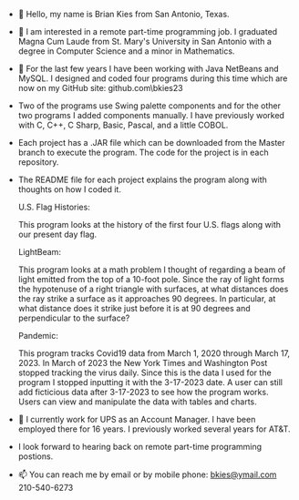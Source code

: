 - 👋 Hello, my name is Brian Kies from San Antonio, Texas.
- 👀 I am interested in a remote part-time programming job. I graduated Magna Cum Laude 
     from St. Mary's University in San Antonio with a degree in Computer Science
     and a minor in Mathematics.    
- 🌱 For the last few years I have been working with Java NetBeans and MySQL. I designed and coded four programs during this time which are now on my GitHub site: github.com\bkies23                                                      
- Two of the programs use Swing palette components and for the other two programs I added components manually. I have previously worked with C, C++, C Sharp, Basic, Pascal, and a little COBOL.

- Each project has a .JAR file which can be downloaded from the Master branch to execute the program. The code for the project is in each repository. 

- The README file for each project explains the program along with thoughts on how I coded it.
     
     U.S. Flag Histories:
     
     This program looks at the history of the first four U.S. flags along with our present day flag.
    
     LightBeam: 
     
     This program looks at a math problem I thought of regarding a beam of light emitted from the top of a 10-foot pole. Since the ray of light forms the hypotenuse 
     of a right triangle with surfaces, at what distances does the ray strike a surface as it approaches 90 degrees. In particular, at what distance does it                strike just before it is at 90 degrees and perpendicular to the surface?
     
     Pandemic:
     
     This program tracks Covid19 data from March 1, 2020 through March 17, 2023. In March of 2023 the New York Times and Washington Post stopped tracking the virus daily. Since this is the data I used for the program I stopped inputting it with the 3-17-2023 date. A          user can still add ficticious data after 3-17-2023 to see how the program works. Users can view and manipulate the data with tables and charts.
     
   
- 💞️ I currently work for UPS as an Account Manager. I have been employed there for 16 years. I previously worked several years for AT&T. 
-    I look forward to hearing back on remote part-time programming postions. 
-    📫 You can reach me by email or by mobile phone:  bkies@ymail.com   210-540-6273

<!---
bkies23/bkies23 is a ✨ special ✨ repository because its `README.md` (this file) appears on your GitHub profile.
You can click the Preview link to take a look at your changes.
--->
